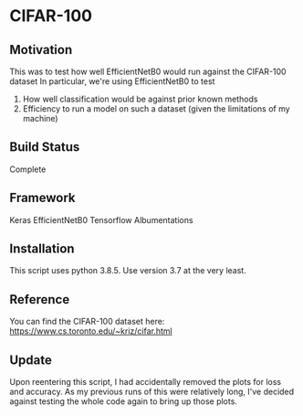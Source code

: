 # CIFAR-100

## Motivation
This was to test how well EfficientNetB0 would run against the CIFAR-100 dataset
In particular, we're using EfficientNetB0 to test 
  1. How well classification would be against prior known methods
  2. Efficiency to run a model on such a dataset (given the limitations of my machine)

## Build Status
Complete

## Framework
  Keras
    EfficientNetB0
  Tensorflow
  Albumentations
 
## Installation
This script uses python 3.8.5.
Use version 3.7 at the very least.
  
## Reference
You can find the CIFAR-100 dataset here:
  https://www.cs.toronto.edu/~kriz/cifar.html

## Update
Upon reentering this script, I had accidentally removed the plots for loss and accuracy.
As my previous runs of this were relatively long, I've decided against testing the whole code again to bring up those plots.
